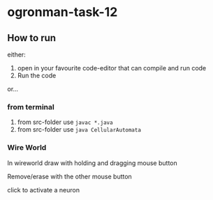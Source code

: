 # ogronman-task-12


## How to run

either:

1. open in your favourite code-editor that can compile and run code
2. Run the code

or...

### from terminal

1. from src-folder use `javac *.java`
2. from src-folder use `java CellularAutomata`





### Wire World
In wireworld draw with holding and dragging mouse button

Remove/erase with the other mouse button

click to activate a neuron
